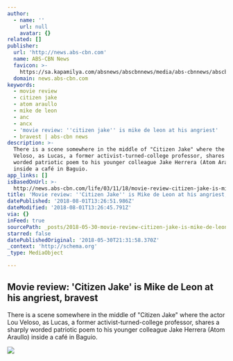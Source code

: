 ```yaml
---
author:
  - name: ''
    url: null
    avatar: {}
related: []
publisher:
  url: 'http://news.abs-cbn.com'
  name: ABS-CBN News
  favicon: >-
    https://sa.kapamilya.com/absnews/abscbnnews/media/abs-cbnnews/abscbnmaster/newsfavicon.png
  domain: news.abs-cbn.com
keywords:
  - movie review
  - citizen jake
  - atom araullo
  - mike de leon
  - anc
  - ancx
  - 'movie review: ''citizen jake'' is mike de leon at his angriest'
  - bravest | abs-cbn news
description: >-
  There is a scene somewhere in the middle of "Citizen Jake" where the actor Lou
  Veloso, as Lucas, a former activist-turned-college professor, shares a sharply
  worded patriotic poem to his younger colleague Jake Herrera (Atom Araullo)
  inside a café in Baguio.
app_links: []
isBasedOnUrl: >-
  http://news.abs-cbn.com/life/03/11/18/movie-review-citizen-jake-is-mike-de-leon-at-his-angriest-bravest
title: 'Movie review: ''Citizen Jake'' is Mike de Leon at his angriest, bravest'
datePublished: '2018-08-01T13:26:51.986Z'
dateModified: '2018-08-01T13:26:45.791Z'
via: {}
inFeed: true
sourcePath: _posts/2018-05-30-movie-review-citizen-jake-is-mike-de-leon-at-his-angriest.md
starred: false
datePublishedOriginal: '2018-05-30T21:31:58.370Z'
_context: 'http://schema.org'
_type: MediaObject

---
```

<article style=""><h1>Movie review: 'Citizen Jake' is Mike de Leon at his angriest, bravest</h1><p>There is a scene somewhere in the middle of "Citizen Jake" where the actor Lou Veloso, as Lucas, a former activist-turned-college professor, shares a sharply worded patriotic poem to his younger colleague Jake Herrera (Atom Araullo) inside a café in Baguio.</p><img src="https://sa.kapamilya.com/absnews/abscbnnews/media/2017/news/10/30/103017_atom.jpg" /></article>